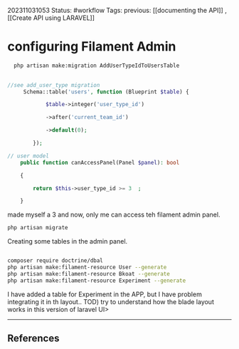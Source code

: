 202311031053
Status: #workflow
Tags: 
previous: [[documenting the API]] , [[Create API using LARAVEL]]

# configuring Filament Admin

```bash
  php artisan make:migration AddUserTypeIdToUsersTable
  
  ```

```php
//see add_user_type migration 
     Schema::table('users', function (Blueprint $table) {

            $table->integer('user_type_id')

            ->after('current_team_id')

            ->default(0);

        });
```

```php
// user model
    public function canAccessPanel(Panel $panel): bool

    {

        return $this->user_type_id >= 3  ;

    }
```

made myself a 3 
and now, only me can access teh filament admin panel. 


```php 
php artisan migrate
```

Creating some tables in the admin panel. 
```bash

composer require doctrine/dbal
php artisan make:filament-resource User --generate
php artisan make:filament-resource Bkoat --generate
php artisan make:filament-resource Experiment --generate
```
 
I have added a table for Experiment in the APP, but I have problem integrating it in th layout.. TOD) try to understand how the blade layout works in this version of laravel UI> 


---
## References
